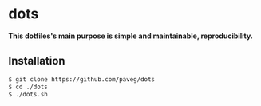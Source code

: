 # dots

**This dotfiles's main purpose is simple and maintainable, reproducibility.**

## Installation

```bash
$ git clone https://github.com/paveg/dots
$ cd ./dots
$ ./dots.sh
```

